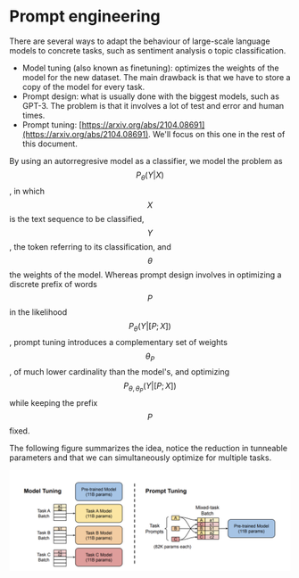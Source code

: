 # Prompt engineering

There are several ways to adapt the behaviour of large-scale language models to concrete tasks, such as sentiment analysis o topic classification.

* Model tuning \(also known as finetuning\): optimizes the weights of the model for the new dataset. The main drawback is that we have to store a copy of the model for every task.
* Prompt design: what is usually done with the biggest models, such as GPT-3. The problem is that it involves a lot of test and error and human times.
* Prompt tuning: [https://arxiv.org/abs/2104.08691](https://arxiv.org/abs/2104.08691). We'll focus on this one in the rest of this document.

By using an autorregresive model as a classifier, we model the problem as $$P_\theta(Y|X)$$, in which $$X$$is the text sequence to be classified, $$Y$$, the token referring to its classification, and $$\theta$$the weights of the model. Whereas prompt design involves in optimizing a discrete prefix of words $$P$$in the likelihood $$P_\theta(Y|[P; X])$$, prompt tuning introduces a complementary set of weights $$\theta_P$$, of much lower cardinality than the model's, and optimizing $$P_{\theta, \theta_P}(Y|[P; X])$$while keeping the prefix $$P$$ fixed.

The following figure summarizes the idea, notice the reduction in tunneable parameters and that we can simultaneously optimize for multiple tasks.  

![](.gitbook/assets/screenshot-2021-07-10-at-14.38.41.png)



